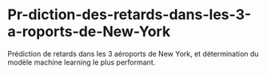 # Pr-diction-des-retards-dans-les-3-a-roports-de-New-York
Prédiction de retards dans les 3 aéroports de New York, et détermination du modèle machine learning le plus performant.
